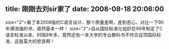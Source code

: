 title: 刚刚去刘sir家了
date: 2008-08-18 20:06:00
---

 size="2">看了本2008版的C语言设计，那个质量差啊，差到恶心，对比一下90年谭浩强的书，竟然基本一样！  size="2">自从国际标准化组织在99年制定了C语言标准以来，时隔9年多，竟然还有一本大学的专业教科书不符合这项国际标准，这是莫大的悲哀啊！
